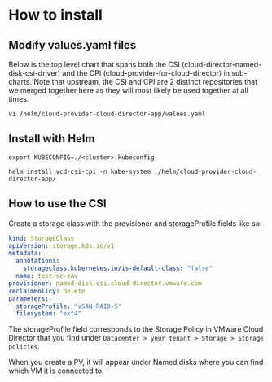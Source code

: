 # How to install

## Modify values.yaml files

Below is the top level chart that spans both the CSI (cloud-director-named-disk-csi-driver) and the CPI (cloud-provider-for-cloud-director) in sub-charts. Note that upstream, the CSI and CPI are 2 distinct repositories that we merged together here as they will most likely be used together at all times.

`vi /helm/cloud-provider-cloud-director-app/values.yaml`

## Install with Helm

```
export KUBECONFIG=./<cluster>.kubeconfig 

helm install vcd-csi-cpi -n kube-system ./helm/cloud-provider-cloud-director-app/

```

## How to use the CSI

Create a storage class with the provisioner and storageProfile fields like so:

``` yaml
kind: StorageClass
apiVersion: storage.k8s.io/v1
metadata:
  annotations:
    storageclass.kubernetes.io/is-default-class: "false"
  name: test-sc-xav
provisioner: named-disk.csi.cloud-director.vmware.com
reclaimPolicy: Delete
parameters:
  storageProfile: "vSAN-RAID-5"
  filesystem: "ext4"
```

The storageProfile field corresponds to the Storage Policy in VMware Cloud Director that you find under `Datacenter > your tenant > Storage > Storage policies`.

When you create a PV, it will appear under Named disks where you can find which VM it is connected to.